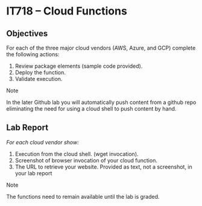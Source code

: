# IT718 – Cloud Functions
## Objectives
For each of the three major cloud vendors (AWS, Azure, and GCP) complete the following actions:
1.  Review package elements (sample code provided).
2.	Deploy the function.
3.	Validate execution.

> [!NOTE]
> In the later Github lab you will automatically push content from a github repo eliminating the need for using a cloud shell to push content by hand.  
## Lab Report
*For each cloud vendor show:*
1.	Execution from the cloud shell. (wget invocation).
2.	Screenshot of browser invocation of your cloud function.
3.	The URL to retrieve your website.  Provided as text, not a screenshot, in your lab report
> [!NOTE]
> The functions need to remain available until the lab is graded.
